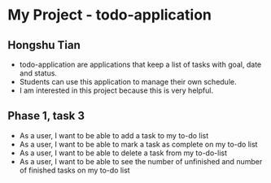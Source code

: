 # My Project - todo-application

## Hongshu Tian

- todo-application are applications that keep a list of tasks with goal, date and status.
- Students can use this application to manage their own schedule.
- I am interested in this project because this is very helpful.
 
 ## Phase 1, task 3
 - As a user, I want to be able to add a task to my to-do list
 - As a user, I want to be able to mark a task as complete on my to-do list
 - As a user, I want to be able to delete a task from my to-do-list
 - As a user, I want to be able to see the number of unfinished and number of finished tasks on my to-do list